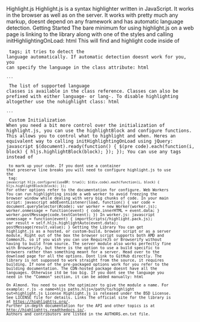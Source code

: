 Highlight.js Highlight.js is a syntax highlighter written in JavaScript. It works in the browser as well as on the server. It works with pretty much any markup, doesnt depend on any framework and has automatic language detection. Getting Started The bare minimum for using highlight.js on a web page is linking to the library along with one of the styles and calling initHighlightingOnLoad: html <link rel="stylesheet" href="/path/to/styles/default.css"> <script src="/path/to/highlight.pack.js"></script> <script>hljs.initHighlightingOnLoad();</script> This will find and highlight code inside of <pre><code> tags; it tries to detect the language automatically. If automatic detection doesnt work for you, you can specify the language in the class attribute: html <pre><code class="html">...</code></pre> The list of supported language classes is available in the class reference. Classes can also be prefixed with either language- or lang-. To disable highlighting altogether use the nohighlight class: html <pre><code class="nohighlight">...</code></pre> Custom Initialization When you need a bit more control over the initialization of highlight.js, you can use the highlightBlock and configure functions. This allows you to control what to highlight and when. Heres an equivalent way to calling initHighlightingOnLoad using jQuery: javascript $(document).ready(function() { $(pre code).each(function(i, block) { hljs.highlightBlock(block); }); }); You can use any tags instead of <pre><code> to mark up your code. If you dont use a container that preserve line breaks you will need to configure highlight.js to use the <br> tag: ```javascript hljs.configure({useBR: true}); $(div.code).each(function(i, block) { hljs.highlightBlock(block); }); ``` For other options refer to the documentation for configure. Web Workers You can run highlighting inside a web worker to avoid freezing the browser window while dealing with very big chunks of code. In your main script: javascript addEventListener(load, function() { var code = document.querySelector(#code); var worker = new Worker(worker.js); worker.onmessage = function(event) { code.innerHTML = event.data; } worker.postMessage(code.textContent); }) In worker.js: javascript onmessage = function(event) { importScripts(<path>/highlight.pack.js); var result = self.hljs.highlightAuto(event.data); postMessage(result.value); } Getting the Library You can get highlight.js as a hosted, or custom-build, browser script or as a server module. Right out of the box the browser script supports both AMD and CommonJS, so if you wish you can use RequireJS or Browserify without having to build from source. The server module also works perfectly fine with Browserify, but there is the option to use a build specific to browsers rather than something meant for a server. Head over to the download page for all the options. Dont link to GitHub directly. The library is not supposed to work straight from the source, it requires building. If none of the pre-packaged options work for you refer to the building documentation. The CDN-hosted package doesnt have all the languages. Otherwise itd be too big. If you dont see the language you need in the "Common" section, it can be added manually: html <script src="//cdnjs.cloudflare.com/ajax/libs/highlight.js/9.4.0/languages/go.min.js"></script> On Almond. You need to use the optimizer to give the module a name. For example: r.js -o name=hljs paths.hljs=/path/to/highlight out=highlight.js License Highlight.js is released under the BSD License. See LICENSE file for details. Links The official site for the library is at https://highlightjs.org/. Further in-depth documentation for the API and other topics is at http://highlightjs.readthedocs.io/. Authors and contributors are listed in the AUTHORS.en.txt file.